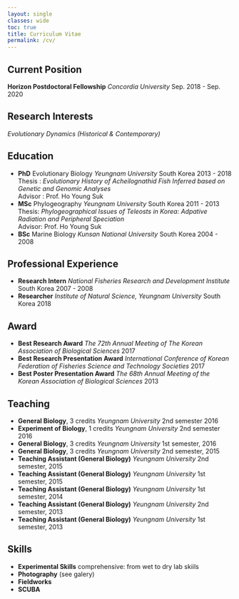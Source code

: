 ```yaml
---
layout: single
classes: wide
toc: true
title: Curriculum Vitae
permalink: /cv/
---
```


## Current Position
**Horizon Postdoctoral Fellowship** *Concordia University* Sep. 2018 - Sep. 2020

## Research Interests
*Evolutionary Dynamics (Historical & Contemporary)*

## Education
* **PhD** Evolutionary Biology *Yeungnam University* South Korea 2013 - 2018  
Thesis : *Evolutionary History of Acheilognathid Fish Inferred based on Genetic and Genomic Analyses*  
Advisor : Prof. Ho Young Suk  
* **MSc** Phylogeography *Yeungnam University* South Korea 2011 - 2013  
Thesis: *Phylogeographical Issues of Teleosts in Korea: Adpative Radiation and Peripheral Speciation*  
Advisor: Prof. Ho Young Suk  
* **BSc** Marine Biology *Kunsan National University* South Korea 2004 - 2008

## Professional Experience
* **Research Intern** *National Fisheries Research and Development Institute* South Korea 2007 - 2008
* **Researcher** *Institute of Natural Science, Yeungnam University* South Korea 2018

## Award
* **Best Research Award** *The 72th Annual Meeting of The Korean Association of Biological Sciences* 2017
* **Best Research Presentation Award** *International Conference of Korean Federation of Fisheries Science and Technology Societies* 2017
* **Best Poster Presentation Award** *The 68th Annual Meeting of the Korean Association of Biological Sciences* 2013

## Teaching
* **General Biology**, 3 credits *Yeungnam University* 2nd semester 2016
* **Experiment of Biology**, 1 credits *Yeungnam University* 2nd semester 2016
* **General Biology**, 3 credits *Yeungnam University* 1st semester, 2016
* **General Biology**, 3 credits *Yeungnam University* 2nd semester, 2015
* **Teaching Assistant (General Biology)** *Yeungnam University* 2nd semester, 2015
* **Teaching Assistant (General Biology)** *Yeungnam University* 1st semester, 2015
* **Teaching Assistant (General Biology)** *Yeungnam University* 1st semester, 2014
* **Teaching Assistant (General Biology)** *Yeungnam University* 2nd semester, 2013
* **Teaching Assistant (General Biology)** *Yeungnam University* 1st semester, 2013

## Skills
* **Experimental Skills**
comprehensive: from wet to dry lab skiils
* **Photography** (see galery)
* **Fieldworks**
* **SCUBA**